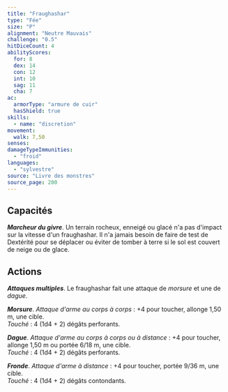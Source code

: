 ```yaml
---
title: "Fraughashar"
type: "Fée"
size: "P"
alignment: "Neutre Mauvais"
challenge: "0.5"
hitDiceCount: 4
abilityScores:
  for: 8
  dex: 14
  con: 12
  int: 10
  sag: 11
  cha: 7
ac:
  armorType: "armure de cuir"
  hasShield: true
skills:
  - name: "discretion"
movement:
  walk: 7,50
senses:
damageTypeImmunities:
  - "froid"
languages:
  - "sylvestre"
source: "Livre des monstres"
source_page: 200
---
```

## Capacités
_**Marcheur du givre**_. Un terrain rocheux, enneigé ou glacé n'a pas d'impact sur la vitesse d'un fraughashar. Il n'a jamais besoin de faire de test de Dextérité pour se déplacer ou éviter de tomber à terre si le sol est couvert de neige ou de glace.

## Actions
_**Attaques multiples**_. Le fraughashar fait une attaque de _morsure_ et une de _dague_.

_**Morsure**_. _Attaque d'arme au corps à corps_ : +4 pour toucher, allonge 1,50 m, une cible.  
_Touché_ : 4 (1d4 + 2) dégâts perforants.

_**Dague**_. _Attaque d'arme au corps à corps ou à distance_ : +4 pour toucher, allonge 1,50 m ou portée 6/18 m, une cible.  
_Touché_ : 4 (1d4 + 2) dégâts perforants.

_**Fronde**_. _Attaque d'arme à distance_ : +4 pour toucher, portée 9/36 m, une cible.  
_Touché_ : 4 (1d4 + 2) dégâts contondants.
